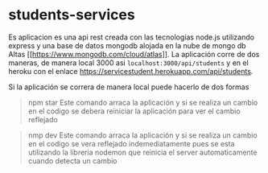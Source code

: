 # students-services

Es aplicacion es una api rest creada con las tecnologías node.js utilizando express y una base de datos mongodb alojada en la nube de mongo db Altas [[https://www.mongodb.com/cloud/atlas]]. La aplicación corre de dos maneras, de manera local 3000 asi `localhost:3000/api/students` y en el heroku con el enlace https://servicestudent.herokuapp.com/api/students. 

Si la aplicación se correra de manera local puede hacerlo de dos formas

> npm star 
Este comando arraca la aplicación y si se realiza un cambio en el codigo se debera reiniciar la aplicación para ver el cambio reflejado

> nmp dev 
Este comando arraca la aplicación y si se realiza un cambio en el codigo se vera reflejado indemediatamente pues se esta utilizando la libreria nodemon que reinicia el server automaticamente cuando detecta un cambio
